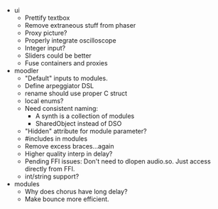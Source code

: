 * ui
    * Prettify textbox
    * Remove extraneous stuff from phaser
    * Proxy picture?
    * Properly integrate oscilloscope
    * Integer input?
    * Sliders could be better
    * Fuse containers and proxies
* moodler
    * "Default" inputs to modules.
    * Define arpeggiator DSL
    * rename should use proper C struct
    * local enums?
    * Need consistent naming:
        + A synth is a collection of modules
        + SharedObject instead of DSO
    * "Hidden" attribute for module parameter?
    * #includes in modules
    * Remove excess braces...again
    * Higher quality interp in delay?
    * Pending FFI issues: Don't need to dlopen audio.so. Just access directly from FFI.
    * int/string support?
* modules
    * Why does chorus have long delay?
    * Make bounce more efficient.

